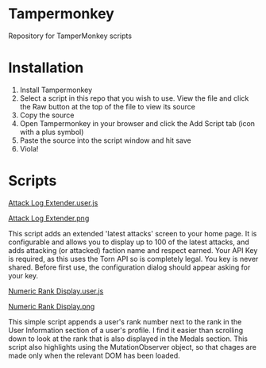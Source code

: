 # Tampermonkey
Repository for TamperMonkey scripts

# Installation

1. Install Tampermonkey
2. Select a script in this repo that you wish to use. View the file and click the Raw button at the top of the file to view its source
3. Copy the source
4. Open Tampermonkey in your browser and click the Add Script tab (icon with a plus symbol)
5. Paste the source into the script window and hit save
6. Viola!

# Scripts 

[Attack Log Extender.user.js](https://github.com/edlau2/Tampermonkey/blob/master/Attack%20Log%20Extender.user.js)

[Attack Log Extender.png](https://github.com/edlau2/Tampermonkey/blob/master/Attack%20Log%20Extender.png)

This script adds an extended 'latest attacks' screen to your home page. It is configurable and allows you to display up to 100 of the latest attacks, and adds attacking (or attacked) faction name and respect earned. Your API Key is required, as this uses the Torn API so is completely legal. You key is never shared. Before first use, the configuration dialog should appear asking for your key.

[Numeric Rank Display.user.js](https://github.com/edlau2/Tampermonkey/blob/master/Numeric%20Rank%20Display.user.js)

[Numeric Rank Display.png](https://github.com/edlau2/Tampermonkey/blob/master/Numeric%20Rank%20Display.png)

This simple script appends a user's rank number next to the rank in the User Information section of a user's profile. I find it easier than scrolling down to look at the rank that is also displayed in the Medals section. This script also highlights using the MutationObserver object, so that chages are made only when the relevant DOM has been loaded.


